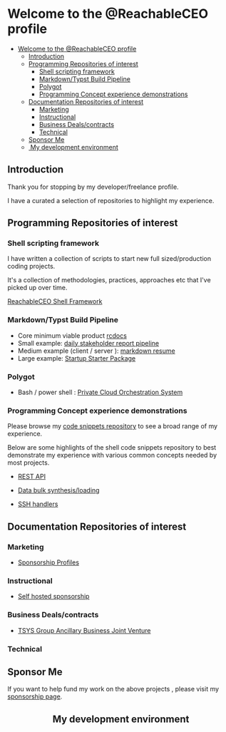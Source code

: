 # Welcome to the @ReachableCEO profile

- [Welcome to the @ReachableCEO profile](#welcome-to-the-reachableceo-profile)
  - [Introduction](#introduction)
  - [Programming Repositories of interest](#programming-repositories-of-interest)
    - [Shell scripting framework](#shell-scripting-framework)
    - [Markdown/Typst Build Pipeline](#markdowntypst-build-pipeline)
    - [Polygot](#polygot)
    - [Programming Concept experience demonstrations](#programming-concept-experience-demonstrations)
  - [Documentation Repositories of interest](#documentation-repositories-of-interest)
    - [Marketing](#marketing)
    - [Instructional](#instructional)
    - [Business Deals/contracts](#business-dealscontracts)
    - [Technical](#technical)
  - [Sponsor Me](#sponsor-me)
  - [️ My development environment ](#️-my-development-environment-)

## Introduction

Thank you for stopping by my developer/freelance profile.

I have a curated a selection of repositories to highlight my experience.

## Programming Repositories of interest

### Shell scripting framework

I have written a collection of scripts to start new full sized/production coding projects.

It's a collection of methodologies, practices, approaches etc that I've picked up over time.

[ReachableCEO Shell Framework](https://git.knownelement.com/reachableceo/ReachableCEO-ShellScriptPortfolio/src/branch/main/SysadminAutomation/ServerAutomation/ssh-handlers)

### Markdown/Typst Build Pipeline

- Core minimum viable product [rcdocs](https://git.knownelement.com/reachableceo/rcdoc-pipeline)
- Small example: [daily stakeholder report pipeline ](https://git.knownelement.com/reachableceo/DailyStakeholderReport-Pipeline)
- Medium example (client / server ): [markdown resume](https://git.knownelement.com/reachableceo/MarkdownResume-Pipeline-ClientExample)
- Large example: [Startup Starter Package](https://git.knownelement.com/RWSCP/StartupStarterPackage)

### Polygot

- Bash / power shell : [Private Cloud Orchestration System](https://git.knownelement.com/reachableceo/PrivateCloudOrchestrationSystem)

### Programming Concept experience demonstrations

Please browse my [code snippets repository](https://git.knownelement.com/reachableceo/ReachableCEO-ShellScriptPortfolio) to see a broad range of my experience.

Below are some highlights of the shell code snippets repository to best demonstrate my experience with various common concepts needed by most projects.

- [REST API](https://git.knownelement.com/reachableceo/ReachableCEO-ShellScriptPortfolio/src/branch/main/SysadminAutomation/PHPIpam/phpipam_api_key.sh)

- [Data bulk synthesis/loading](https://git.knownelement.com/reachableceo/ReachableCEO-ShellScriptPortfolio/src/branch/main/ldif/genUser.sh)

- [SSH handlers](https://git.knownelement.com/reachableceo/ReachableCEO-ShellScriptPortfolio/src/branch/main/SysadminAutomation/ServerAutomation/ssh-handlers)

## Documentation Repositories of interest

### Marketing

- [Sponsorship Profiles](https://git.knownelement.com/reachableceo/SponsorshipProfiles)

### Instructional

- [Self hosted sponsorship](https://git.knownelement.com/reachableceo/selfhosted-sponsorship)

### Business Deals/contracts

- [TSYS Group Ancillary Business Joint Venture](https://git.knownelement.com/TSYSGroupBOD/TSYSAncillaryBusinessDealMemo)

### Technical

## Sponsor Me

If you want to help fund my work on the above projects , please visit my [sponsorship page]().

## <p align="center">️ My development environment </p>